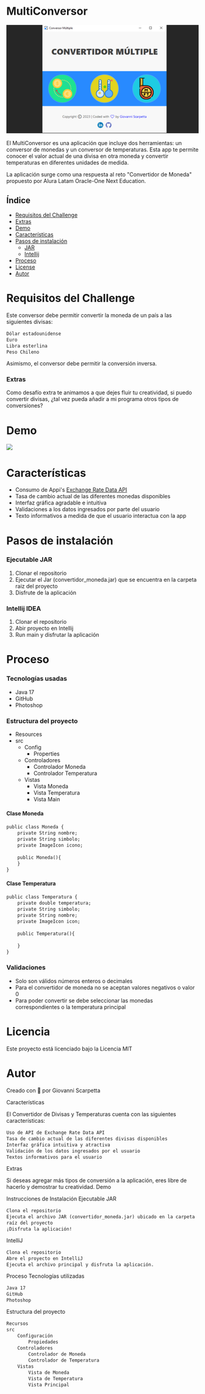 # MultiConversor
![](https://github.com/GioScarp/convertidor_monedas/blob/main/convertidor_moneda/resources/Readme_Recursos/Conversor_Multiple.png)

El MultiConversor es una aplicación que incluye dos herramientas: un conversor de monedas y un conversor de temperaturas. Esta app te permite conocer el valor actual de una divisa en otra moneda y convertir temperaturas en diferentes unidades de medida.

La aplicación surge como una respuesta al reto "Convertidor de Moneda" propuesto por Alura Latam Oracle-One Next Education.

## Índice

- [Requisitos del Challenge](#requisitos-del-challenge)
- [Extras](#extras)
- [Demo](#demo)
- [Características](#características)
- [Pasos de instalación](#pasos-de-instalación)
    - [JAR](#ejecutable-jar)
    - [Intellij](#intellij-idea)
- [Proceso](#proceso)
- [License](#licencia)
- [Autor](#autor)

# Requisitos del Challenge

Este conversor debe permitir convertir la moneda de un país a las siguientes divisas:

    Dólar estadounidense
    Euro
    Libra esterlina
    Peso Chileno

Asimismo, el conversor debe permitir la conversión inversa.

### Extras
Como desafío extra te animamos a que dejes fluir tu creatividad, si puedo convertir divisas, ¿tal vez pueda añadir a mi programa otros tipos de conversiones?
# Demo
![](https://github.com/GioScarp/convertidor_monedas/blob/main/convertidor_moneda/resources/Readme_Recursos/Convertidor_Multiple.gif)

# Características
* Consumo de Appi's [Exchange Rate Data API](https://apilayer.com/marketplace/exchangerates_data-api)
* Tasa de cambio actual de las diferentes monedas disponibles
* Interfaz gráfica agradable e intuitiva
* Validaciones a los datos ingresados por parte del usuario
* Texto informativos a medida de que el usuario interactua con la app
# Pasos de instalación
### Ejecutable JAR
1. Clonar el repositorio
2. Ejecutar el Jar (convertidor_moneda.jar) que se encuentra en la carpeta raiz del proyecto
3. Disfrute de la aplicación
### Intellij IDEA
1. Clonar el repositorio
2. Abir proyecto en Intellij
3. Run main y disfrutar la aplicación

# Proceso
### Tecnologías usadas
* Java 17
* GitHub
* Photoshop
### Estructura del proyecto
* Resources
* src
    * Config
        * Properties
    * Controladores
        * Controlador Moneda
        * Controlador Temperatura
    * Vistas
        * Vista Moneda
        * Vista Temperatura
        * Vista Main
#### Clase Moneda
    public class Moneda {
        private String nombre;
        private String simbolo;
        private ImageIcon icono;

        public Moneda(){
        }
    }
#### Clase Temperatura

    public class Temperatura {
        private double temperatura;
        private String simbolo;
        private String nombre;
        private ImageIcon icon;
    
        public Temperatura(){

        }
    }

### Validaciones
* Solo son válidos números enteros o decimales
* Para el convertidor de moneda no se aceptan valores negativos o valor 0
* Para poder convertir se debe seleccionar las monedas correspondientes o la temperatura principal

# Licencia
Este proyecto está licenciado bajo la Licencia MIT
# Autor
Creado con 💙 por Giovanni Scarpetta



Características

El Convertidor de Divisas y Temperaturas cuenta con las siguientes características:

    Uso de API de Exchange Rate Data API
    Tasa de cambio actual de las diferentes divisas disponibles
    Interfaz gráfica intuitiva y atractiva
    Validación de los datos ingresados por el usuario
    Textos informativos para el usuario

Extras

Si deseas agregar más tipos de conversión a la aplicación, eres libre de hacerlo y demostrar tu creatividad.
Demo

Instrucciones de Instalación
Ejecutable JAR

    Clona el repositorio
    Ejecuta el archivo JAR (convertidor_moneda.jar) ubicado en la carpeta raíz del proyecto
    ¡Disfruta la aplicación!

IntelliJ

    Clona el repositorio
    Abre el proyecto en IntelliJ
    Ejecuta el archivo principal y disfruta la aplicación.

Proceso
Tecnologías utilizadas

    Java 17
    GitHub
    Photoshop

Estructura del proyecto

    Recursos
    src
        Configuración
            Propiedades
        Controladores
            Controlador de Moneda
            Controlador de Temperatura
        Vistas
            Vista de Moneda
            Vista de Temperatura
            Vista Principal